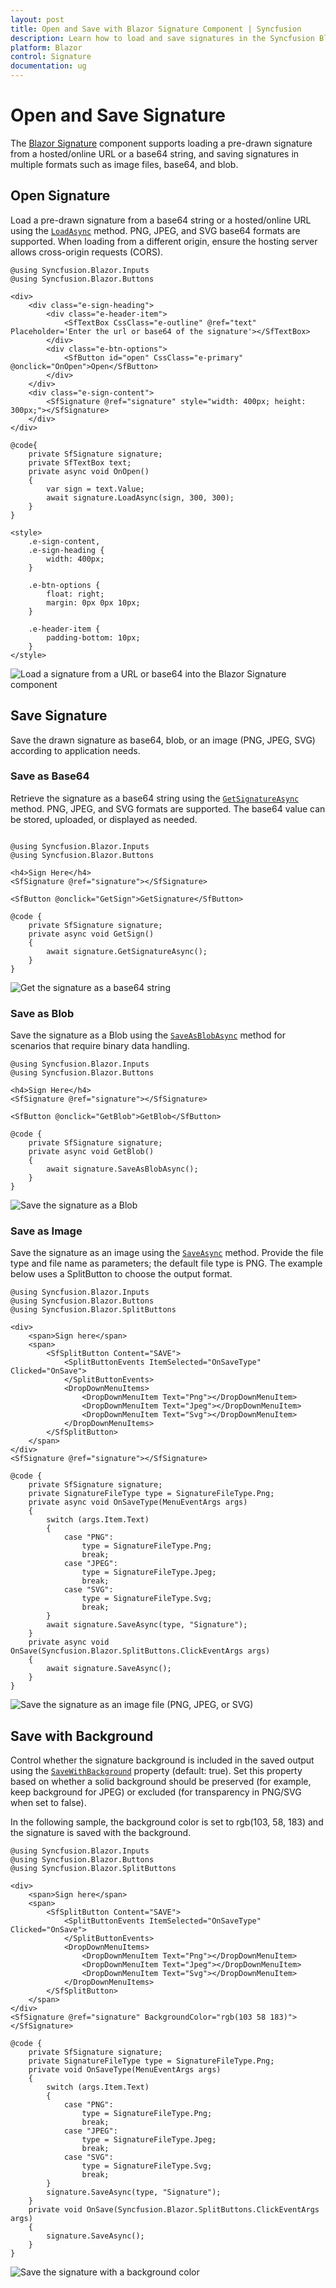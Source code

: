 ```yaml
---
layout: post
title: Open and Save with Blazor Signature Component | Syncfusion
description: Learn how to load and save signatures in the Syncfusion Blazor Signature component, including opening from URL/base64 and saving as image, base64, or blob in Blazor Server and WebAssembly apps.
platform: Blazor
control: Signature
documentation: ug
---
```


# Open and Save Signature

The [Blazor Signature](https://www.syncfusion.com/blazor-components/blazor-signature) component supports loading a pre-drawn signature from a hosted/online URL or a base64 string, and saving signatures in multiple formats such as image files, base64, and blob.

## Open Signature

Load a pre-drawn signature from a base64 string or a hosted/online URL using the [`LoadAsync`](https://help.syncfusion.com/cr/blazor/Syncfusion.Blazor.Inputs.SfSignature.html#Syncfusion_Blazor_Inputs_SfSignature_LoadAsync_System_String_System_Int32_System_Int32_) method. PNG, JPEG, and SVG base64 formats are supported. When loading from a different origin, ensure the hosting server allows cross-origin requests (CORS).

```cshtml
@using Syncfusion.Blazor.Inputs
@using Syncfusion.Blazor.Buttons

<div>
    <div class="e-sign-heading">
        <div class="e-header-item">
            <SfTextBox CssClass="e-outline" @ref="text" Placeholder='Enter the url or base64 of the signature'></SfTextBox>
        </div>
        <div class="e-btn-options">
            <SfButton id="open" CssClass="e-primary" @onclick="OnOpen">Open</SfButton>
        </div>
    </div>
    <div class="e-sign-content">
        <SfSignature @ref="signature" style="width: 400px; height: 300px;"></SfSignature>
    </div>
</div>

@code{
    private SfSignature signature;
    private SfTextBox text;
    private async void OnOpen()
    {
        var sign = text.Value;
        await signature.LoadAsync(sign, 300, 300);
    }
}

<style>
    .e-sign-content,
    .e-sign-heading {
        width: 400px;
    }

    .e-btn-options {
        float: right;
        margin: 0px 0px 10px;
    }

    .e-header-item {
        padding-bottom: 10px;
    }
</style>
```

![Load a signature from a URL or base64 into the Blazor Signature component](./images/blazor-signature-open-image.png)

## Save Signature

Save the drawn signature as base64, blob, or an image (PNG, JPEG, SVG) according to application needs.

### Save as Base64

Retrieve the signature as a base64 string using the [`GetSignatureAsync`](https://help.syncfusion.com/cr/blazor/Syncfusion.Blazor.Inputs.SfSignature.html#Syncfusion_Blazor_Inputs_SfSignature_GetSignatureAsync_Syncfusion_Blazor_Inputs_SignatureFileType_) method. PNG, JPEG, and SVG formats are supported. The base64 value can be stored, uploaded, or displayed as needed.

```cshtml

@using Syncfusion.Blazor.Inputs
@using Syncfusion.Blazor.Buttons

<h4>Sign Here</h4>
<SfSignature @ref="signature"></SfSignature>

<SfButton @onclick="GetSign">GetSignature</SfButton>

@code {
    private SfSignature signature;
    private async void GetSign()
    {
        await signature.GetSignatureAsync();
    }
}
```

![Get the signature as a base64 string](./images/blazor-signature-save-base.png)

### Save as Blob

Save the signature as a Blob using the [`SaveAsBlobAsync`](https://help.syncfusion.com/cr/blazor/Syncfusion.Blazor.Inputs.SfSignature.html#Syncfusion_Blazor_Inputs_SfSignature_SaveAsBlobAsync) method for scenarios that require binary data handling.

```cshtml
@using Syncfusion.Blazor.Inputs
@using Syncfusion.Blazor.Buttons

<h4>Sign Here</h4>
<SfSignature @ref="signature"></SfSignature>

<SfButton @onclick="GetBlob">GetBlob</SfButton>

@code {
    private SfSignature signature;
    private async void GetBlob()
    {
        await signature.SaveAsBlobAsync();
    }
}
```

![Save the signature as a Blob](./images/blazor-signature-save-blob.png)

### Save as Image

Save the signature as an image using the [`SaveAsync`](https://help.syncfusion.com/cr/blazor/Syncfusion.Blazor.Inputs.SfSignature.html#Syncfusion_Blazor_Inputs_SfSignature_SaveAsync_Syncfusion_Blazor_Inputs_SignatureFileType_System_String_) method. Provide the file type and file name as parameters; the default file type is PNG. The example below uses a SplitButton to choose the output format.

```cshtml
@using Syncfusion.Blazor.Inputs
@using Syncfusion.Blazor.Buttons
@using Syncfusion.Blazor.SplitButtons

<div>
    <span>Sign here</span>
    <span>
        <SfSplitButton Content="SAVE">
            <SplitButtonEvents ItemSelected="OnSaveType" Clicked="OnSave">
            </SplitButtonEvents>
            <DropDownMenuItems>
                <DropDownMenuItem Text="Png"></DropDownMenuItem>
                <DropDownMenuItem Text="Jpeg"></DropDownMenuItem>
                <DropDownMenuItem Text="Svg"></DropDownMenuItem>
            </DropDownMenuItems>
        </SfSplitButton>
    </span>
</div>
<SfSignature @ref="signature"></SfSignature>

@code {
    private SfSignature signature;
    private SignatureFileType type = SignatureFileType.Png;
    private async void OnSaveType(MenuEventArgs args)
    {
        switch (args.Item.Text)
        {
            case "PNG":
                type = SignatureFileType.Png;
                break;
            case "JPEG":
                type = SignatureFileType.Jpeg;
                break;
            case "SVG":
                type = SignatureFileType.Svg;
                break;
        }
        await signature.SaveAsync(type, "Signature");
    }
    private async void OnSave(Syncfusion.Blazor.SplitButtons.ClickEventArgs args)
    {
        await signature.SaveAsync();
    }
}
```

![Save the signature as an image file (PNG, JPEG, or SVG)](./images/blazor-signature-save-image.png)

## Save with Background

Control whether the signature background is included in the saved output using the [`SaveWithBackground`](https://help.syncfusion.com/cr/blazor/Syncfusion.Blazor.Inputs.SfSignature.html#Syncfusion_Blazor_Inputs_SfSignature_SaveWithBackground) property (default: true). Set this property based on whether a solid background should be preserved (for example, keep background for JPEG) or excluded (for transparency in PNG/SVG when set to false).

In the following sample, the background color is set to rgb(103, 58, 183) and the signature is saved with the background.

```cshtml
@using Syncfusion.Blazor.Inputs
@using Syncfusion.Blazor.Buttons
@using Syncfusion.Blazor.SplitButtons

<div>
    <span>Sign here</span>
    <span>
        <SfSplitButton Content="SAVE">
            <SplitButtonEvents ItemSelected="OnSaveType" Clicked="OnSave">
            </SplitButtonEvents>
            <DropDownMenuItems>
                <DropDownMenuItem Text="Png"></DropDownMenuItem>
                <DropDownMenuItem Text="Jpeg"></DropDownMenuItem>
                <DropDownMenuItem Text="Svg"></DropDownMenuItem>
            </DropDownMenuItems>
        </SfSplitButton>
    </span>
</div>
<SfSignature @ref="signature" BackgroundColor="rgb(103 58 183)"></SfSignature>

@code {
    private SfSignature signature;
    private SignatureFileType type = SignatureFileType.Png;
    private void OnSaveType(MenuEventArgs args)
    {
        switch (args.Item.Text)
        {
            case "PNG":
                type = SignatureFileType.Png;
                break;
            case "JPEG":
                type = SignatureFileType.Jpeg;
                break;
            case "SVG":
                type = SignatureFileType.Svg;
                break;
        }
        signature.SaveAsync(type, "Signature");
    }
    private void OnSave(Syncfusion.Blazor.SplitButtons.ClickEventArgs args)
    {
        signature.SaveAsync();
    }
}
```

![Save the signature with a background color](./images/blazor-signature-save-bg.png)